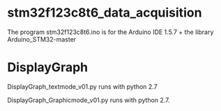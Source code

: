# stm32f123c8t6_data_acquisition

The program stm32f123c8t6.ino is for the Arduino IDE 1.5.7 + the library Arduino_STM32-master

# DisplayGraph

DisplayGraph_textmode_v01.py runs with python 2.7

DisplayGraph_Graphicmode_v01.py runs with python 2.7.

